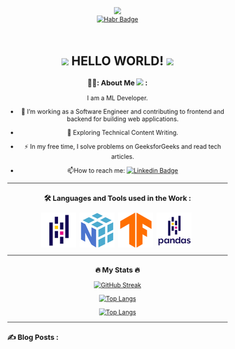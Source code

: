 <div id="header" align="center">
  <img src="https://media.giphy.com/media/l0IyaVYnlvBaAUovu/giphy.gif" width="100"/>
  
  <div id="badges">
    <a href="your-linkedin-URL">
      <img src="https://img.shields.io/badge/ Habr -blue?style=for-the-badge&logo=habr&logoColor=white" alt="Habr Badge"/>
    </a>
    
  </div>
  <p>
  </p>
  
  <div>
   <a>
     <img src="https://img.shields.io/github/watchers/itsZENR/itsZENR?style=social&color=blue" alt=""/>
     <img src="https://komarev.com/ghpvc/?username=itsZENR&style=flat-square&color=blue" alt=""/>
   </a>
           
   <h1> 
     <img src="https://media.giphy.com/media/hvRJCLFzcasrR4ia7z/giphy.gif" width="30px"/>
        HELLO WORLD!
     <img src="https://media.giphy.com/media/hvRJCLFzcasrR4ia7z/giphy.gif" width="30px"/> 
   </h1> 
  </div>
  
  ### 👨‍💻: About Me <img src="https://media.giphy.com/media/WUlplcMpOCEmTGBtBW/giphy.gif" width="30"> :
  
  I am a ML Developer.
  
  - :telescope: I’m working as a Software Engineer and contributing to frontend and backend for building web applications.

  - :seedling: Exploring Technical Content Writing.

  - :zap: In my free time, I solve problems on GeeksforGeeks and read tech articles.

  - :mailbox:How to reach me: [![Linkedin Badge](https://img.shields.io/badge/-ZENR-blue?style=flat&logo=Habr&logoColor=white)](your-linkedin-url)
  

  ---

  ### :hammer_and_wrench: Languages and Tools used in the Work :
  
  
   <div>
    <img src="https://github.com/devicons/devicon/blob/master/icons/pandas/pandas-original.svg" title="Pandas" alt="Pandas" width="80" height="80"/>&nbsp;
    <img src="https://github.com/devicons/devicon/blob/master/icons/numpy/numpy-original.svg" title="Numpy" alt="Numpy" width="80" height="80"/>&nbsp;
    <img src="https://github.com/devicons/devicon/blob/master/icons/tensorflow/tensorflow-original.svg" title="Tensorflow" alt="Tensorflow" width="80" height="80"/>&nbsp;
    <img src="https://github.com/devicons/devicon/blob/master/icons/pandas/pandas-original-wordmark.svg" title="Pandas" alt="React" width="80" height="80"/>&nbsp;
  </div>
  
  ---

  ### :fire: My Stats :fire:
  
<!--   http://github-readme-streak-stats.herokuapp.com/demo/?user=itsZENR&theme=blueberry_duo&hide_border=true&date_format=M+j%5B%2C+Y%5D&properties=background&fire=%23DD8610C6 -->
  
  [![GitHub Streak](http://github-readme-streak-stats.herokuapp.com?user=itsZENR&theme=blueberry_duo&hide_border=true&date_format=M%20j%5B%2C%20Y%5D&background=000000&fire=DD8E15E2)](https://git.io/streak-stats)
  
  [![Top Langs](https://github-readme-stats.vercel.app/api/top-langs/?username=itsZENR&layout=default&theme=vision-friendly-dark)](https://github.com/anuraghazra/github-readme-stats)
  
  [![Top Langs](https://github-readme-stats.vercel.app/api/top-langs/?username=itsZENR&layout=compact&theme=vision-friendly-dark)](https://github.com/anuraghazra/github-readme-stats)
  

  

  

<!--   <div align="center">
    <img src="https://media.giphy.com/media/JkVnfE54QdOMQBxmHg/giphy.gif" width="1000" height="500"/>
  </div>  
  
  <div align="center">
    <img src="https://media.giphy.com/media/5krfq8pMdYhAV52xPg/giphy.gif" width="1000" height="500"/>
  </div>
  
   <div align="center">
    <img src="https://media.giphy.com/media/gutZ5Pm6Xl62eIf5RZ/giphy.gif" width="1000" height="500"/>
  </div>
  
    <div align="center">
    <img src="https://media.giphy.com/media/7c8QeB0VMddFOuu4iR/giphy.gif" width="1000" height="500"/>
  </div> -->
  
  
</div>

  ---

  ### :writing_hand: Blog Posts :
  
  <!-- BLOG-POST-LIST:START -->

  <!-- BLOG-POST-LIST:END -->
